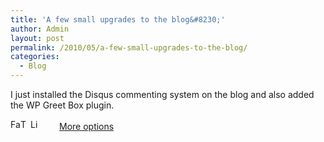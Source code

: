 ```yaml
---
title: 'A few small upgrades to the blog&#8230;'
author: Admin
layout: post
permalink: /2010/05/a-few-small-upgrades-to-the-blog/
categories:
  - Blog
---
```

I just installed the Disqus commenting system on the blog and also added the WP Greet Box plugin.

<div class="addtoany_share_save_container">
  <div class="a2a_kit a2a_target addtoany_list" id="wpa2a_55">
    <a class="a2a_button_facebook" href="http://www.addtoany.com/add_to/facebook?linkurl=http%3A%2F%2Fwww.idevelopsoftware.com%2F2010%2F05%2Fa-few-small-upgrades-to-the-blog%2F&linkname=A%20few%20small%20upgrades%20to%20the%20blog%26%238230%3B" title="Facebook" rel="nofollow" target="_blank"><img src="http://www.idevelopsoftware.com/wp-content/plugins/add-to-any/icons/facebook.png" width="16" height="16" alt="Facebook" /></a><a class="a2a_button_twitter" href="http://www.addtoany.com/add_to/twitter?linkurl=http%3A%2F%2Fwww.idevelopsoftware.com%2F2010%2F05%2Fa-few-small-upgrades-to-the-blog%2F&linkname=A%20few%20small%20upgrades%20to%20the%20blog%26%238230%3B" title="Twitter" rel="nofollow" target="_blank"><img src="http://www.idevelopsoftware.com/wp-content/plugins/add-to-any/icons/twitter.png" width="16" height="16" alt="Twitter" /></a><a class="a2a_button_linkedin" href="http://www.addtoany.com/add_to/linkedin?linkurl=http%3A%2F%2Fwww.idevelopsoftware.com%2F2010%2F05%2Fa-few-small-upgrades-to-the-blog%2F&linkname=A%20few%20small%20upgrades%20to%20the%20blog%26%238230%3B" title="LinkedIn" rel="nofollow" target="_blank"><img src="http://www.idevelopsoftware.com/wp-content/plugins/add-to-any/icons/linkedin.png" width="16" height="16" alt="LinkedIn" /></a><a class="a2a_dd addtoany_share_save" href="http://www.addtoany.com/share_save" style="background:url(http://www.idevelopsoftware.com/wp-content/plugins/add-to-any/favicon.png) no-repeat scroll 9px 0px !important;padding:0 0 0 30px;display:inline-block;height:16px;line-height:16px;vertical-align:middle">More options</a>
  </div>
</div>